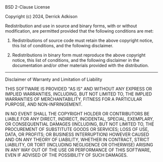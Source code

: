 BSD 2-Clause License

Copyright (c) 2024, Derrick Adkison

Redistribution and use in source and binary forms, with or without modification, are permitted provided that the following conditions are met:

1. Redistributions of source code must retain the above copyright notice, this list of conditions, and the following disclaimer.


2. Redistributions in binary form must reproduce the above copyright notice, this list of conditions, and the following disclaimer in the documentation and/or other materials provided with the distribution.


---

Disclaimer of Warranty and Limitation of Liability

THIS SOFTWARE IS PROVIDED "AS IS" AND WITHOUT ANY EXPRESS OR IMPLIED WARRANTIES, INCLUDING, BUT NOT LIMITED TO, THE IMPLIED WARRANTIES OF MERCHANTABILITY, FITNESS FOR A PARTICULAR PURPOSE, AND NON-INFRINGEMENT.

IN NO EVENT SHALL THE COPYRIGHT HOLDER OR CONTRIBUTORS BE LIABLE FOR ANY DIRECT, INDIRECT, INCIDENTAL, SPECIAL, EXEMPLARY, OR CONSEQUENTIAL DAMAGES (INCLUDING, BUT NOT LIMITED TO, THE PROCUREMENT OF SUBSTITUTE GOODS OR SERVICES; LOSS OF USE, DATA, OR PROFITS; OR BUSINESS INTERRUPTION) HOWEVER CAUSED AND ON ANY THEORY OF LIABILITY, WHETHER IN CONTRACT, STRICT LIABILITY, OR TORT (INCLUDING NEGLIGENCE OR OTHERWISE) ARISING IN ANY WAY OUT OF THE USE OR PERFORMANCE OF THIS SOFTWARE, EVEN IF ADVISED OF THE POSSIBILITY OF SUCH DAMAGES.

